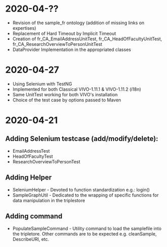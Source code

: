 # 2020-04-??

- Revision of the sample_fr ontology (addition of missing links on expertises)
- Replacement of Hard Timeout by Implicit Timeout
- Creation of fr_CA_EmailAddressUnitTest, fr_CA_HeadOfFacultyUnitTest, fr_CA_ResearchOverviewToPersonUnitTest
- DataProvider Implementation in the appropriated classes

# 2020-04-27

- Using Selenium with TestNG
- Implemented for both Classical VIVO-1.11.1 & VIVO-1.11.2 (i18n)
- Same UnitTest working for both VIVO's installation
- Choice of the test case by options passed to Maven

# 2020-04-21

## Adding Selenium testcase (add/modify/delete): 

- EmailAddressTest 
- HeadOfFacultyTest
- ResearchOverviewToPersonTest

## Adding Helper

- SeleniumHelper - Devoted to function standardization e.g.: login()
- SampleGraphUtil - Dedicated to the wrapping of specific functions for data manipulation in the triplestore

## Adding command

- PopulateSampleCommand - Utility command to load the samplefile into the tripletore. Other commands are to be expected e.g. cleanSample, DescribeURI, etc.



